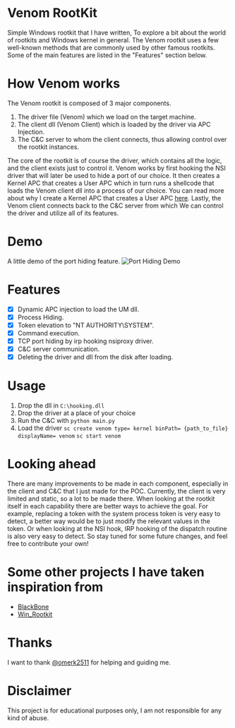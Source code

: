 # Venom RootKit
Simple Windows rootkit that I have written, To explore a bit about the world of rootkits and Windows kernel in general.
The Venom rootkit uses a few well-known methods that are commonly used by other famous rootkits. Some of the main features are listed in the "Features" section below.

# How Venom works
The Venom rootkit is composed of 3 major components.
1. The driver file (Venom) which we load on the target machine.
2. The client dll (Venom Client) which is loaded by the driver via APC Injection.
3. The C&C server to whom the client connects, thus allowing control over the rootkit instances.

The core of the rootkit is of course the driver, which contains all the logic, and the client exists just to control it.
Venom works by first hooking the NSI driver that will later be used to hide a port of our choice.
It then creates a Kernel APC that creates a User APC which in turn runs a shellcode that loads the Venom client dll into a process of our choice.
You can read more about why I create a Kernel APC that creates a User APC [here](https://medium.com/@philiptsukerman/bypassing-the-microsoft-windows-threat-intelligence-kernel-apc-injection-sensor-92266433e0b0).
Lastly, the Venom client connects back to the C&C server from which We can control the driver and utilize all of its features.

# Demo
A little demo of the port hiding feature.
![Port Hiding Demo](https://github.com/user-attachments/assets/bdccffa2-46c0-4eb8-a101-b7dc9effb1a2)

# Features
- [x] Dynamic APC injection to load the UM dll.
- [x] Process Hiding.
- [x] Token elevation to "NT AUTHORITY\SYSTEM".
- [x] Command execution.
- [x] TCP port hiding by irp hooking nsiproxy driver.
- [x] C&C server communication.
- [x] Deleting the driver and dll from the disk after loading.

# Usage
1. Drop the dll in `C:\hooking.dll`
2. Drop the driver at a place of your choice
3. Run the C&C with `python main.py`
4. Load the driver 
`sc create venom type= kernel binPath= {path_to_file} displayName= venom`
`sc start venom`

# Looking ahead
There are many improvements to be made in each component, especially in the client and C&C that I just made for the POC.
Currently, the client is very limited and static, so a lot to be made there.
When looking at the rootkit itself in each capability there are better ways to achieve the goal.
For example, replacing a token with the system process token is very easy to detect, a better way would be to just modify the relevant values in the token.
Or when looking at the NSI hook, IRP hooking of the dispatch routine is also very easy to detect.
So stay tuned for some future changes, and feel free to contribute your own!

# Some other projects I have taken inspiration from
 - [BlackBone](https://github.com/DarthTon/Blackbone)
 - [Win_Rootkit](https://github.com/alal4465/Win_Rootkit)

# Thanks
I want to thank [@omerk2511](https://github.com/omerk2511) for helping and guiding me.

# Disclaimer
This project is for educational purposes only, I am not responsible for any kind of abuse.
